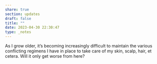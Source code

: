 ```yaml
---
share: true
section: updates
draft: false
title: ""
date: 2023-04-30 22:30:47
type: _notes
---
```


As I grow older, it’s becoming increasingly difficult to maintain the various conflicting regimens I have in place to take care of my skin, scalp, hair, et cetera. Will it only get worse from here?
